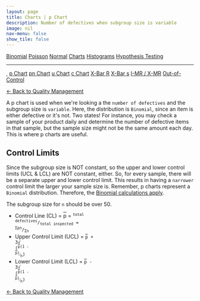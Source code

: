 ```yaml
---
layout: page
title: Charts | p Chart
description: Number of defectives when subgroup size is variable
image: nil
nav-menu: false
show_tile: false
---
```


<a href="../binomial.html" class="button small">Binomial</a>
<a href="../poisson.html" class="button small">Poisson</a>
<a href="../normal" class="button small">Normal</a>
<a href="./" class="button special small">Charts</a>
<a href="../histograms.html" class="button small">Histograms</a>
<a href="../hypothesis-testing.html" class="button small">Hypothesis Testing</a>

<hr />

<a href="./" style="border-bottom: none;"><i class="icon fa-home">&nbsp;</i></a>
<a href="p.html" class="button special small">p Chart</a>
<a href="pn.html" class="button small">pn Chart</a>
<a href="u.html" class="button small">u Chart</a>
<a href="c.html" class="button small">c Chart</a>
<a href="xbar-r.html" class="button small">X-Bar R</a>
<a href="xbar-s.html" class="button small">X-Bar s</a>
<a href="i-mr_x-mr.html" class="button small">I-MR / X-MR</a>
<a href="out-of-control.html" class="button small">Out-of-Control</a>

<a href="/quality-management">&#x2190; Back to Quality Management</a>

A p chart is used when we're looking a the `number of defectives` and the subgroup size is `variable`.  Here, the distribution is `Binomial`, since an item is either defective or it's not.  Two states!  For instance, you may check a sample of your product daily and determine the number of defective items in that sample, but the sample size might not be the same amount each day.  This is where p charts are useful.

## Control Limits

Since the subgroup size is NOT constant, so the upper and lower control limits (UCL & LCL) are NOT constant, either.  So, for every sample, there will be a separate upper and lower control limit.  This results in having a `narrower` control limit the larger your sample size is.  Remember, p charts represent a `Binomial` distribution.  Therefore, the <a href="../binomial.html">Binomial calculations apply</a>.

The subgroup size for <code>n</code> should be over 50.

* Control Line (CL) = <span style="text-decoration: overline;">p</span> = <code><sup>total defectives</sup>/<sub>total inspected</sub> = <sup>&Sigma;pn</sup>/<sub>&Sigma;n</sub></code>
* Upper Control Limit (UCL) = <code><span style="text-decoration: overline;">p</span> + 3&radic;<span style="text-decoration: overline;"> </span>(<sup><span style="text-decoration: overline;">p</span>(1 - <span style="text-decoration: overline;">p</span>)</sup>&frasl;<sub>n</sub>)</code>
* Lower Control Limit (LCL) = <code><span style="text-decoration: overline;">p</span> - 3&radic;<span style="text-decoration: overline;"> </span>(<sup><span style="text-decoration: overline;">p</span>(1 - <span style="text-decoration: overline;">p</span>)</sup>&frasl;<sub>n</sub>)</code>


<a href="/quality-management">&#x2190; Back to Quality Management</a>